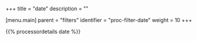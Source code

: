 +++
title = "date"
description = ""

[menu.main]
parent = "filters"
identifier = "proc-filter-date"
weight = 10
+++

{{% processordetails date %}}